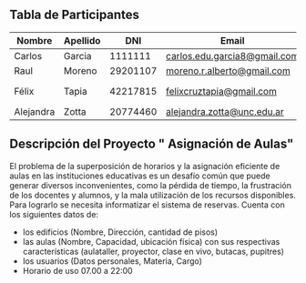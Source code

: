 ## Tabla de Participantes

| Nombre | Apellido | DNI | Email | Link_Git_Hub |
|---|---|---|---|---|
| Carlos | Garcia | 1111111 | carlos.edu.garcia8@gmail.com | https://github.com/douglasg14b |
| Raul | Moreno | 29201107 | moreno.r.alberto@gmail.com | https://github.com/morenoh149 |
| Félix | Tapia | 42217815 | felixcruztapia@gmail.com | https://github.com/apache/felix-dev |
| Alejandra | Zotta | 20774460 | alejandra.zotta@unc.edu.ar | https://github.com/alejandrazotta |

## Descripción del Proyecto " Asignación de Aulas"
El problema de la superposición de horarios y la asignación eficiente de aulas en las instituciones educativas es un desafío común que puede generar diversos inconvenientes, como la pérdida de tiempo, la frustración de los docentes y alumnos, y la mala utilización de los recursos disponibles. 
Para lograrlo  se necesita informatizar el sistema de reservas. Cuenta con los siguientes  datos de:
* los edificios (Nombre, Dirección, cantidad de pisos)
* las aulas (Nombre, Capacidad, ubicación física) con sus respectivas características (aulataller, proyector, clase en vivo, butacas, pupitres)
* los usuarios (Datos personales, Materia, Cargo)
* Horario de uso 07.00 a 22:00

